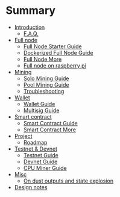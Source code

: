# Summary

- [Introduction](./Introduction.md)
    - [F.A.Q.](./Frequently-Asked-Questions.md)
- [Full node]()
    - [Full Node Starter Guide](./Full-Node-Starter-Guide.md)
    - [Dockerized Full Node Guide](./Docker-Guide.md)
    - [Full Node More](./Full-Node-More.md)
    - [Full node on raspberry pi](./Full-node-on-raspberry-pi.md)
- [Mining]()
    - [Solo Mining Guide](./Solo-Mining-Guide.md)
    - [Pool Mining Guide](./Pool-Mining-Guide.md)
    - [Troubleshooting](./Miner-Troubleshooting.md)
- [Wallet]()
    - [Wallet Guide](./Wallet-Guide.md)
    - [Multisig Guide](./Multisig-Guide.md)
- [Smart contract]()
    - [Smart Contract Guide](./Smart-Contract-Guide.md)
    - [Smart Contract More](./Smart-Contract-More.md)
- [Project]()
    - [Roadmap](./Roadmap.md)
- [Testnet & Devnet]()
    - [Testnet Guide](./Testnet-Guide.md)
    - [Devnet Guide](./Devnet-Guide.md)
    - [CPU Miner Guide](./CPU-Miner-Guide.md)
- [Misc]()
    - [On dust outputs and state explosion](./On-dust-outputs-and-state-explosion.md)
- [Design notes]()
